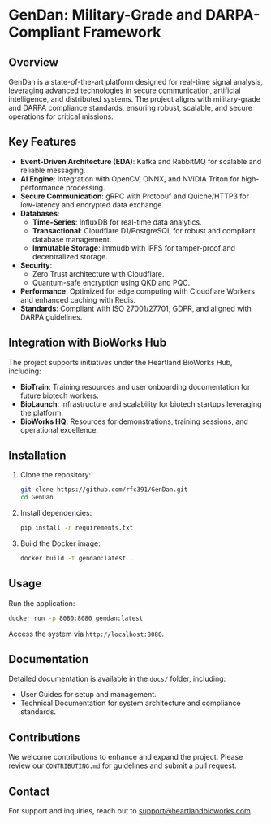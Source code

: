 
# GenDan: Military-Grade and DARPA-Compliant Framework

## Overview
GenDan is a state-of-the-art platform designed for real-time signal analysis, leveraging advanced technologies in secure communication, artificial intelligence, and distributed systems. The project aligns with military-grade and DARPA compliance standards, ensuring robust, scalable, and secure operations for critical missions.

## Key Features
- **Event-Driven Architecture (EDA)**: Kafka and RabbitMQ for scalable and reliable messaging.
- **AI Engine**: Integration with OpenCV, ONNX, and NVIDIA Triton for high-performance processing.
- **Secure Communication**: gRPC with Protobuf and Quiche/HTTP3 for low-latency and encrypted data exchange.
- **Databases**:
  - **Time-Series**: InfluxDB for real-time data analytics.
  - **Transactional**: Cloudflare D1/PostgreSQL for robust and compliant database management.
  - **Immutable Storage**: immudb with IPFS for tamper-proof and decentralized storage.
- **Security**:
  - Zero Trust architecture with Cloudflare.
  - Quantum-safe encryption using QKD and PQC.
- **Performance**: Optimized for edge computing with Cloudflare Workers and enhanced caching with Redis.
- **Standards**: Compliant with ISO 27001/27701, GDPR, and aligned with DARPA guidelines.

## Integration with BioWorks Hub
The project supports initiatives under the Heartland BioWorks Hub, including:
- **BioTrain**: Training resources and user onboarding documentation for future biotech workers.
- **BioLaunch**: Infrastructure and scalability for biotech startups leveraging the platform.
- **BioWorks HQ**: Resources for demonstrations, training sessions, and operational excellence.

## Installation
1. Clone the repository:
    ```bash
    git clone https://github.com/rfc391/GenDan.git
    cd GenDan
    ```
2. Install dependencies:
    ```bash
    pip install -r requirements.txt
    ```
3. Build the Docker image:
    ```bash
    docker build -t gendan:latest .
    ```

## Usage
Run the application:
```bash
docker run -p 8080:8080 gendan:latest
```

Access the system via `http://localhost:8080`.

## Documentation
Detailed documentation is available in the `docs/` folder, including:
- User Guides for setup and management.
- Technical Documentation for system architecture and compliance standards.

## Contributions
We welcome contributions to enhance and expand the project. Please review our `CONTRIBUTING.md` for guidelines and submit a pull request.

## Contact
For support and inquiries, reach out to [support@heartlandbioworks.com](mailto:support@heartlandbioworks.com).
